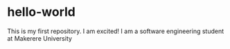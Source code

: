 # hello-world
This is my first repository. I am excited!
I am a software engineering student at Makerere University
